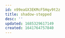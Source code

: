 ```yaml
---
id: n99eaGX3EKMcF5Hqv9t2z
title: shadow-stepped
desc: ''
updated: 1685329617149
created: 1641764757840
---
```




